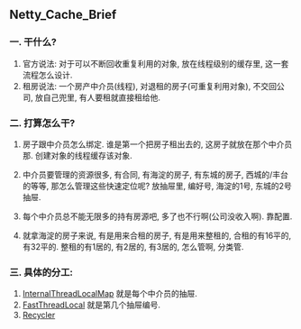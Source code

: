 ## Netty_Cache_Brief

### 一. 干什么?

1. 官方说法: 对于可以不断回收重复利用的对象, 放在线程级别的缓存里, 这一套流程怎么设计. 
2. 租房说法: 一个房产中介员(线程), 对退租的房子(可重复利用对象), 不交回公司, 放自己兜里, 有人要租就直接租给他. 



### 二. 打算怎么干? 

1. 房子跟中介员怎么绑定. 谁是第一个把房子租出去的, 这房子就放在那个中介员那. 创建对象的线程缓存该对象.

2. 中介员要管理的资源很多, 有合同, 有海淀的房子, 有东城的房子, 西城的/丰台的等等, 那怎么管理这些快速定位呢? 放抽屉里, 编好号, 海淀的1号, 东城的2号抽屉.

3. 每个中介员总不能无限多的持有房源吧, 多了也不行啊(公司没收入啊). 靠配置.

4. 就拿海淀的房子来说, 有是用来合租的房子, 有是用来整租的, 合租的有16平的, 有32平的. 整租的有1居的, 有2居的, 有3居的, 怎么管啊,   分类管.

   


### 三. 具体的分工:

1. [InternalThreadLocalMap](./11.InternalThreadLocalMap.html) 就是每个中介员的抽屉.
2. [FastThreadLocal](./12.FastThreadLocal.html) 就是第几个抽屉编号.
3. [Recycler](./13.Recycler.html) 
